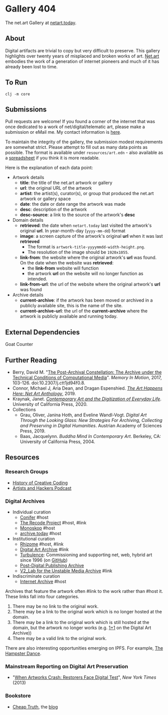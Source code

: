 # Gallery 404

The net.art Gallery at [netart.today](http://www.netart.today/).

## About

Digital artifacts are trivial to copy but very difficult to preserve. This gallery highlights over twenty years of misplaced and broken works of art. [Net.art](https://en.wikipedia.org/wiki/Net.art) embodies the work of a generation of internet pioneers and much of it has already been lost to time.

## To Run

`clj -m core`

## Submissions

Pull requests are welcome! If you found a corner of the internet that was once dedicated to a work of net/digital/telematic art, please make a submission or eMail me. My contact information is [here](https://schmud.de/pages/about.html).

To maintain the integrity of the gallery, the submission modest requirements are somewhat strict. Please attempt to fill out as many data points as possible. The format is available under `resources/art.edn` - also available as a [spreadsheet](https://airtable.com/shrhfvcQCI9R30J5F/tbl9PWDyk2nyBLy7R) if you think it is more readable.

Here is the explanation of each data point:

- Artwork details
    - **title**: the title of the net.art artwork or gallery
    - **url**: the original URL of the artwork
    - **artist**: the artist(s), curator(s), or group that produced the net.art artwork or gallery space
    - **date**: the date or date range the artwork was made
    - **desc**: description of the artwork
    - **desc-source**: a link to the source of the artwork's **desc**
- Domain details
    - **retrieved**: the date when `netart.today` last visited the artwork's original **url**. In year-month-day (`yyyy-mm-dd`) format
    - **image**: a screen capture of the artwork's original **url** when it was last **retrieved**
        - The format is `artwork-title-yyyymmdd-width-height.png`.
        - The resolution of the image should be `1920x1055`.
    - **link-from**: the website where the original artwork's **url** was found. On the date when the website was **retrieved**:
        - the **link-from** website will function
        - the artwork **url** on the website will no longer function as intended.
    - **link-from-url**: the url of the website where the original artwork's **url** was found
- Archive details
    - **current-archive**: if the artwork has been moved or archived in a publicly available site, this is the name of the site.
    - **current-archive-url**: the url of the **current-archive** where the artwork is publicly available and running today.

## External Dependencies

Goat Counter

## Further Reading

- Berry, David M. "[The Post-Archival Constellation: The Archive under the Technical Conditions of Computational Media](https://doi.org/10.2307/j.ctt1jd94f0.8)". *Memory In Motion*, 2017, 103-126. doi:10.2307/j.ctt1jd94f0.8.
- Connor, Michael J, Aria Dean, and Dragan Espenshied. *[The Art Happens Here: Net Art Anthology](https://rhizomedotorg.myshopify.com/products/the-art-happens-here-net-art-anthology)*, 2019.
- Kraynak, Janet. *[Contemporary Art and the Digitization of Everyday Life](https://www.ucpress.edu/book/9780520303911/contemporary-art-and-the-digitization-of-everyday-life)*. University of California Press, 2020.
- Collections
    - Grau, Oliver, Janina Hoth, and Eveline Wandl-Vogt. *Digital Art Through the Looking Glass: New Strategies For Archiving, Collecting and Preserving in Digital Humanities*. Austrian Academy of Sciences Press, 2019.
    - Baas, Jacquelynn. *Buddha Mind In Contemporary Art*. Berkeley, CA: University of California Press, 2004.

## Resources

### Research Groups

- [History of Creative Coding](https://groups.google.com/g/history-of-creative-coding)
- [Artists and Hackers Podcast](https://www.artistsandhackers.org/about.html)

### Digital Archives

- Individual curation
    - [Conifer](https://conifer.rhizome.org/) #host
    - [The Recode Project](http://www.recodeproject.com/) #host, #link
    - [Monoskop](https://monoskop.org/Monoskop) #host
    - [archive.today](http://archive.today/) #host
- Institutional curation
    - [Rhizome](https://rhizome.org/) #host, #link
    - [Digital Art Archive](https://www.digitalartarchive.at/nc/home.html) #link
    - [Turbulence](http://turbulence.org/): Commissioning and supporting net, web, hybrid art since 1996 (on [GitHub](https://github.com/turbulence-org))
    - [Post-Digital Publishing Archive](http://p-dpa.net/)
    - [V2_Lab for the Unstable Media Archive](https://v2.nl/archive/latest-added-works) #link
- Indiscriminate curation
    - [Internet Archive](https://archive.org) #host

Archives that feature the artwork often #link to the work rather than #host it. These links fall into four categories.

1. There may be no link to the original work.
2. There may be a link to the original work which is no longer hosted at the domain.
3. There may be a link to the original work which is still hosted at the domain, but the artwork no longer works (e.g. [1+1](https://www.digitalartarchive.at/database/general/work/1-1.html) on the Digital Art Archive))
4. There may be a valid link to the original work.

There are also interesting opportunities emerging on IPFS. For example, [The Hampster Dance](https://ipfs.io/ipfs/QmT85wMjWsywH6K6dQFZz7q93SYiVpDp5y8LEapp42kvHj/).

### Mainstream Reporting on Digital Art Preservation

- "[When Artworks Crash: Restorers Face Digital Test](https://www.nytimes.com/2013/06/10/arts/design/whitney-saves-douglas-daviss-first-collaborative-sentence.html)", *New York Times* (2013)

### Bookstore

- [Cheap Truth](http://fanac.org/fanzines/Cheap_Truth/index.html?), the [blog](http://cheap-truth.blogspot.com/)
